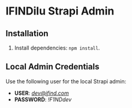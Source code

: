 # IFINDilu Strapi Admin

## Installation

1. Install dependencies: `npm install`.  

## Local Admin Credentials

Use the following user for the local Strapi admin:
- **USER**: *dev@ifind.com*
- **PASSWORD**: *!F1NDdev*
